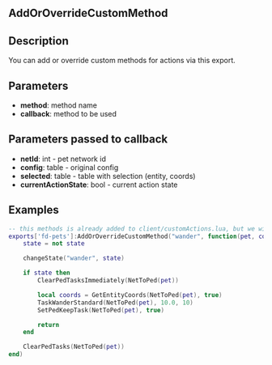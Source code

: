
## AddOrOverrideCustomMethod

## Description

You can add or override custom methods for actions via this export.

## Parameters

* **method**: method name
* **callback**: method to be used

## Parameters passed to callback
* **netId**: int - pet network id
* **config**: table - original config
* **selected**: table - table with selection (entity, coords)
* **currentActionState**: bool - current action state

## Examples

```lua
-- this methods is already added to client/customActions.lua, but we will use it as an example
exports['fd-pets']:AddOrOverrideCustomMethod("wander", function(pet, config, selected, state)
    state = not state

    changeState("wander", state)

    if state then
        ClearPedTasksImmediately(NetToPed(pet))

        local coords = GetEntityCoords(NetToPed(pet), true)
        TaskWanderStandard(NetToPed(pet), 10.0, 10)
        SetPedKeepTask(NetToPed(pet), true)

        return
    end

    ClearPedTasks(NetToPed(pet))
end)
```
